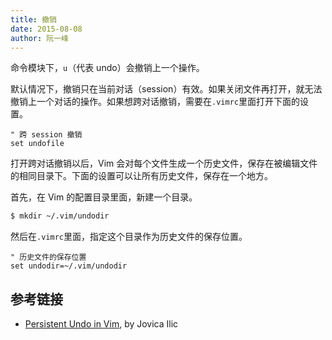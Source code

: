 ```yaml
---
title: 撤销
date: 2015-08-08
author: 阮一峰
---
```


命令模块下，`u`（代表 undo）会撤销上一个操作。

默认情况下，撤销只在当前对话（session）有效。如果关闭文件再打开，就无法撤销上一个对话的操作。如果想跨对话撤销，需要在`.vimrc`里面打开下面的设置。

```
" 跨 session 撤销
set undofile
```

打开跨对话撤销以后，Vim 会对每个文件生成一个历史文件，保存在被编辑文件的相同目录下。下面的设置可以让所有历史文件，保存在一个地方。

首先，在 Vim 的配置目录里面，新建一个目录。

```bash
$ mkdir ~/.vim/undodir
```

然后在`.vimrc`里面，指定这个目录作为历史文件的保存位置。

```
" 历史文件的保存位置
set undodir=~/.vim/undodir
```

## 参考链接

- [Persistent Undo in Vim](https://jovicailic.org/2017/04/vim-persistent-undo/), by Jovica Ilic

